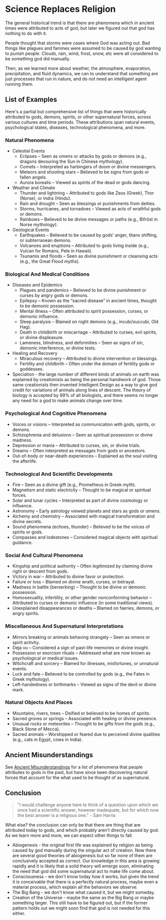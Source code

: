 # Science Replaces Religion

The general historical trend is that there are phenomena which in ancient times were attributed to acts of god, but later we figured out that god has nothing to do with it.

People thought that storms were cases where God was acting out.  Bad things like plagues and famines were assumed to be caused by god wanting to punish people.  Clouds, rain, wind, frost, snow, etc were all considered to be something god did manually.  

Then, as we learned more about weather, the atmosphere, evaporation, precipitation, and fluid dynamics, we can to understand that something are just processes that run in nature, and do not need an intelligent agent running them.

## List of Examples

Here's a partial but comprehensive list of things that were historically attributed to gods, demons, spirits, or other supernatural forces, across various cultures and time periods. These attributions span natural events, psychological states, diseases, technological phenomena, and more.

### Natural Phenomena

* Celestial Events
  * Eclipses – Seen as omens or attacks by gods or demons (e.g., dragons devouring the Sun in Chinese mythology).
  * Comets – Interpreted as harbingers of doom or divine messengers.
  * Meteors and shooting stars – Believed to be signs from gods or fallen angels.
  * Aurora borealis – Viewed as spirits of the dead or gods dancing.
* Weather and Climate
  * Thunder and lightning – Attributed to gods like Zeus (Greek), Thor (Norse), or Indra (Hindu).
  * Rain and drought – Seen as blessings or punishments from deities.
  * Storms, hurricanes, and tornadoes – Viewed as acts of wrathful gods or demons.
  * Rainbows – Believed to be divine messages or paths (e.g., Bifröst in Norse mythology).
* Geological Events
  * Earthquakes – Believed to be caused by gods’ anger, titans shifting, or subterranean demons.
  * Volcanoes and eruptions – Attributed to gods living inside (e.g., Vulcan for Romans, Pele in Hawaii).
  * Tsunamis and floods – Seen as divine punishment or cleansing acts (e.g., the Great Flood myths).

### Biological And Medical Conditions

* Diseases and Epidemics
  * Plagues and pandemics – Believed to be divine punishment or curses by angry gods or demons.
  * Epilepsy – Known as the “sacred disease” in ancient times, thought to be demonic possession.
  * Mental illness – Often attributed to spirit possession, curses, or demonic influence.
  * Sleep paralysis – Blamed on night demons (e.g., incubi/succubi, Old Hag).
  * Death in childbirth or miscarriage – Attributed to curses, evil spirits, or divine displeasure.
  * Lameness, blindness, and deformities – Seen as signs of sin, demonic interference, or divine tests.
* Healing and Recovery
  * Miraculous recovery – Attributed to divine intervention or blessings.
  * Fertility and childbirth – Often under the domain of fertility gods or goddesses.
* Speciation - the large number of different kinds of animals on earth was explained by creationists as being the personal handiwork of god.  Those same creationists then invented Intelligent Design as a way to give god credit for variations of animals along lines of descent.  The theory of biology is accepted by 99% of all biologists, and there seems no longer any need for a god to make animals change over time.


### Psychological And Cognitive Phenomena

* Voices or visions – Interpreted as communication with gods, spirits, or demons.
* Schizophrenia and delusions – Seen as spiritual possession or divine madness.
* Depression or mania – Attributed to curses, sin, or divine trials.
* Dreams – Often interpreted as messages from gods or ancestors.
* Out-of-body or near-death experiences – Explained as the soul visiting the afterlife.

### Technological And Scientific Developments
* Fire – Seen as a divine gift (e.g., Prometheus in Greek myth).
* Magnetism and static electricity – Thought to be magical or spiritual forces.
* Solar and lunar cycles – Interpreted as part of divine cosmology or influence.
* Astronomy – Early astrology viewed planets and stars as gods or omens.
* Alchemy and chemistry – Associated with magical transformation and divine secrets.
* Sound phenomena (echoes, thunder) – Believed to be the voices of spirits or gods.
* Compasses and lodestones – Considered magical objects with spiritual guidance.

### Social And Cultural Phenomena
* Kingship and political authority – Often legitimized by claiming divine right or descent from gods.
* Victory in war – Attributed to divine favor or protection.
* Failure or loss – Blamed on divine wrath, curses, or betrayal.
* Madness in battle (berserking) – Thought to be divine or demonic possession.
* Homosexuality, infertility, or other gender nonconforming behavior – Attributed to curses or demonic influence (in some traditional views).
* Unexplained disappearances or deaths – Blamed on faeries, demons, or angry spirits.

### Miscellaneous And Supernatural Interpretations
* Mirrors breaking or animals behaving strangely – Seen as omens or spirit activity.
* Deja vu – Considered a sign of past-life memories or divine insight.
* Possession or exorcism rituals – Addressed what are now known as psychological or medical issues.
* Witchcraft and sorcery – Blamed for illnesses, misfortunes, or unnatural events.
* Luck and fate – Believed to be controlled by gods (e.g., the Fates in Greek mythology).
* Left-handedness or birthmarks – Viewed as signs of the devil or divine mark.

### Natural Objects And Places
* Mountains, rivers, trees – Deified or believed to be homes of spirits.
* Sacred groves or springs – Associated with healing or divine presence.
* Unusual rocks or meteorites – Thought to be gifts from the gods (e.g., Black Stone of Mecca).
* Sacred animals – Worshipped or feared due to perceived divine qualities (e.g., cats in Egypt, cows in India).

## Ancient Misunderstandings

See [Ancient Misunderstandings](god-explains-nothing#ancient-misunderstandings) for a list of phenomena that people attributes to gods in the past, but have since been discovering natural forces that account for the what used to be thought of as supernatural.

## Conclusion

> "I would challenge anyone here to think of a question upon which we once had a scientific answer, however inadequate, but for which now the best answer is a religious one."  - Sam Harris

What else?  the conclusion can only be that there are thing that are attributed today to gods, and which probably aren't directly caused by god.  As we learn more and more, we can expect other things to fall.

* Abiogenesis - the original first life was explained by religion as being caused by god manually during the singular act of creation.  Now there are several good theories of abiogenesis but so far none of them are conclusively accepted as correct.  Our knowledge in this area is growing rapidly and it is likely that a solid theory will emerge soon, eliminating the need that god did some supernatural act to make life come about.
* Consciousness - we don't know today how it works, but given the trend it is conceivable that there is a perfectly natural process, maybe even a material process, which explain all the behaviors we observe.
* The Big Bang - we don't know what caused it, but we might someday.
* Creation of the Universe - maybe the same as the Big Bang or maybe something larger.  This still have to be figured out, but if the former pattern holds out we might soon find that god is not needed for this either.
